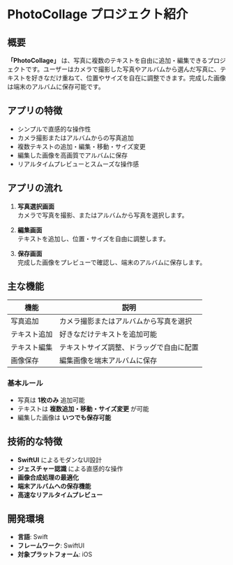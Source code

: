 # PhotoCollage プロジェクト紹介

## 概要
**「PhotoCollage」** は、写真に複数のテキストを自由に追加・編集できるプロジェクトです。ユーザーはカメラで撮影した写真やアルバムから選んだ写真に、テキストを好きなだけ重ねて、位置やサイズを自在に調整できます。完成した画像は端末のアルバムに保存可能です。

## アプリの特徴

- シンプルで直感的な操作性  
- カメラ撮影またはアルバムからの写真追加  
- 複数テキストの追加・編集・移動・サイズ変更  
- 編集した画像を高画質でアルバムに保存  
- リアルタイムプレビューとスムーズな操作感  

## アプリの流れ

1. **写真選択画面**  
   カメラで写真を撮影、またはアルバムから写真を選択します。

2. **編集画面**  
   テキストを追加し、位置・サイズを自由に調整します。

3. **保存画面**  
   完成した画像をプレビューで確認し、端末のアルバムに保存します。

## 主な機能

| 機能             | 説明                                         |
|------------------|----------------------------------------------|
| 写真追加         | カメラ撮影またはアルバムから写真を選択         |
| テキスト追加     | 好きなだけテキストを追加可能                   |
| テキスト編集     | テキストサイズ調整、ドラッグで自由に配置        |
| 画像保存         | 編集画像を端末アルバムに保存                   |

### 基本ルール

- 写真は **1枚のみ** 追加可能  
- テキストは **複数追加・移動・サイズ変更** が可能  
- 編集した画像は **いつでも保存可能**

## 技術的な特徴

- **SwiftUI** によるモダンなUI設計  
- **ジェスチャー認識** による直感的な操作  
- **画像合成処理の最適化**  
- **端末アルバムへの保存機能**  
- **高速なリアルタイムプレビュー**

## 開発環境

- **言語**: Swift  
- **フレームワーク**: SwiftUI  
- **対象プラットフォーム**: iOS
